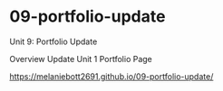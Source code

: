 # 09-portfolio-update
Unit 9: Portfolio Update

Overview
Update Unit 1 Portfolio Page

 https://melaniebott2691.github.io/09-portfolio-update/
